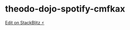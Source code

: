 # theodo-dojo-spotify-cmfkax

[Edit on StackBlitz ⚡️](https://stackblitz.com/edit/theodo-dojo-spotify-cmfkax)